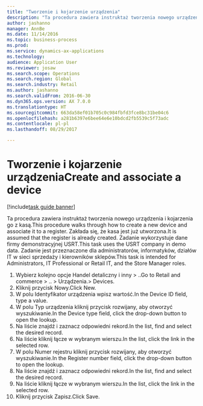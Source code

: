 ```yaml
--- 
title: "Tworzenie i kojarzenie urządzenia"
description: "Ta procedura zawiera instruktaż tworzenia nowego urządzenia i kojarzenia go z kasą."
author: jashanno
manager: AnnBe
ms.date: 11/14/2016
ms.topic: business-process
ms.prod: 
ms.service: dynamics-ax-applications
ms.technology: 
audience: Application User
ms.reviewer: josaw
ms.search.scope: Operations
ms.search.region: Global
ms.search.industry: Retail
ms.author: jashanno
ms.search.validFrom: 2016-06-30
ms.dyn365.ops.version: AX 7.0.0
ms.translationtype: HT
ms.sourcegitcommit: 663da58ef01b705c0c984fbfd3fce8bc31be04c6
ms.openlocfilehash: a281b6397e6bee64e6e10bdcd2fb5539c5f73adc
ms.contentlocale: pl-pl
ms.lasthandoff: 08/29/2017

---
```

# <a name="create-and-associate-a-device"></a><span data-ttu-id="c9265-103">Tworzenie i kojarzenie urządzenia</span><span class="sxs-lookup"><span data-stu-id="c9265-103">Create and associate a device</span></span>

[!include[task guide banner](../includes/task-guide-banner.md)]

<span data-ttu-id="c9265-104">Ta procedura zawiera instruktaż tworzenia nowego urządzenia i kojarzenia go z kasą.</span><span class="sxs-lookup"><span data-stu-id="c9265-104">This procedure walks through how to create a new device and associate it to a register.</span></span> <span data-ttu-id="c9265-105">Zakłada się, że kasa jest już utworzona.</span><span class="sxs-lookup"><span data-stu-id="c9265-105">It is assumed that the register is already created.</span></span>  <span data-ttu-id="c9265-106">Zadanie wykorzystuje dane firmy demonstracyjnej USRT.</span><span class="sxs-lookup"><span data-stu-id="c9265-106">This task uses the USRT company in demo data.</span></span> <span data-ttu-id="c9265-107">Zadanie jest przeznaczone dla administratorów, informatyków, działów IT w sieci sprzedaży i kierowników sklepów.</span><span class="sxs-lookup"><span data-stu-id="c9265-107">This task is intended for Administrators, IT Professional or Retail IT, and the Store Manager roles.</span></span>

1. <span data-ttu-id="c9265-108">Wybierz kolejno opcje Handel detaliczny i inny > ..</span><span class="sxs-lookup"><span data-stu-id="c9265-108">Go to Retail and commerce > ..</span></span> <span data-ttu-id="c9265-109">> Urządzenia.</span><span class="sxs-lookup"><span data-stu-id="c9265-109">> Devices.</span></span>
2. <span data-ttu-id="c9265-110">Kliknij przycisk Nowy.</span><span class="sxs-lookup"><span data-stu-id="c9265-110">Click New.</span></span>
3. <span data-ttu-id="c9265-111">W polu Identyfikator urządzenia wpisz wartość.</span><span class="sxs-lookup"><span data-stu-id="c9265-111">In the Device ID field, type a value.</span></span>
4. <span data-ttu-id="c9265-112">W polu Typ urządzenia kliknij przycisk rozwijany, aby otworzyć wyszukiwanie.</span><span class="sxs-lookup"><span data-stu-id="c9265-112">In the Device type field, click the drop-down button to open the lookup.</span></span>
5. <span data-ttu-id="c9265-113">Na liście znajdź i zaznacz odpowiedni rekord.</span><span class="sxs-lookup"><span data-stu-id="c9265-113">In the list, find and select the desired record.</span></span>
6. <span data-ttu-id="c9265-114">Na liście kliknij łącze w wybranym wierszu.</span><span class="sxs-lookup"><span data-stu-id="c9265-114">In the list, click the link in the selected row.</span></span>
7. <span data-ttu-id="c9265-115">W polu Numer rejestru kliknij przycisk rozwijany, aby otworzyć wyszukiwanie.</span><span class="sxs-lookup"><span data-stu-id="c9265-115">In the Register number field, click the drop-down button to open the lookup.</span></span>
8. <span data-ttu-id="c9265-116">Na liście znajdź i zaznacz odpowiedni rekord.</span><span class="sxs-lookup"><span data-stu-id="c9265-116">In the list, find and select the desired record.</span></span>
9. <span data-ttu-id="c9265-117">Na liście kliknij łącze w wybranym wierszu.</span><span class="sxs-lookup"><span data-stu-id="c9265-117">In the list, click the link in the selected row.</span></span>
10. <span data-ttu-id="c9265-118">Kliknij przycisk Zapisz.</span><span class="sxs-lookup"><span data-stu-id="c9265-118">Click Save.</span></span>


